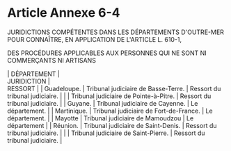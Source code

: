 # Article Annexe 6-4

JURIDICTIONS COMPÉTENTES DANS LES DÉPARTEMENTS D'OUTRE-MER POUR CONNAÎTRE, EN APPLICATION DE L'ARTICLE L. 610-1,

DES PROCÉDURES APPLICABLES AUX PERSONNES QUI NE SONT NI COMMERÇANTS NI ARTISANS

| DÉPARTEMENT |\
JURIDICTION |\
RESSORT |
| Guadeloupe. | Tribunal judiciaire de Basse-Terre. | Ressort du tribunal judiciaire. |
|  | Tribunal judiciaire de Pointe-à-Pitre. | Ressort du tribunal judiciaire. |
| Guyane. | Tribunal judiciaire de Cayenne. | Le département. |
| Martinique. | Tribunal judiciaire de Fort-de-France. | Le département. |
| Mayotte | Tribunal judiciaire de Mamoudzou | Le département |
| Réunion. | Tribunal judiciaire de Saint-Denis. | Ressort du tribunal judiciaire. |
|  | Tribunal judiciaire de Saint-Pierre. | Ressort du tribunal judiciaire. |
